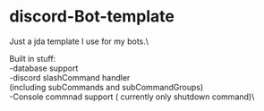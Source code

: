 # discord-Bot-template
Just a jda template I use for my bots.\

Built in stuff:\
-database support\
-discord slashCommand handler\
  (including subCommands and subCommandGroups)\
-Console commnad support ( currently only shutdown command)\
